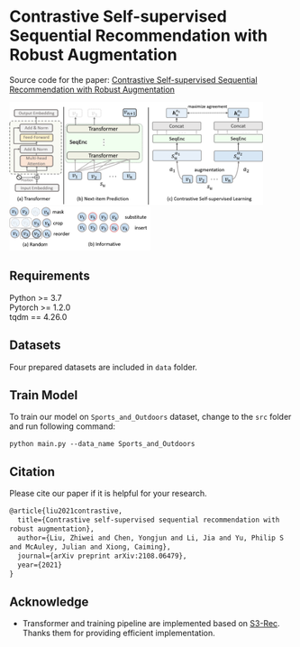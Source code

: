 # Contrastive Self-supervised Sequential Recommendation with Robust Augmentation

Source code for the paper: [Contrastive Self-supervised Sequential Recommendation with Robust Augmentation](https://arxiv.org/pdf/2108.06479.pdf)

<img src="./img/framework.png" width="450">

<img src="./img/augmentation.png" width="250">

## Requirements

Python >= 3.7  
Pytorch >= 1.2.0  
tqdm == 4.26.0

## Datasets

Four prepared datasets are included in `data` folder.

## Train Model

To train our model on `Sports_and_Outdoors` dataset, change to the `src` folder and run following command: 

```
python main.py --data_name Sports_and_Outdoors
```

## Citation

Please cite our paper if it is helpful for your research.

```
@article{liu2021contrastive,
  title={Contrastive self-supervised sequential recommendation with robust augmentation},
  author={Liu, Zhiwei and Chen, Yongjun and Li, Jia and Yu, Philip S and McAuley, Julian and Xiong, Caiming},
  journal={arXiv preprint arXiv:2108.06479},
  year={2021}
}
```

## Acknowledge
 - Transformer and training pipeline are implemented based on [S3-Rec](https://github.com/RUCAIBox/CIKM2020-S3Rec). Thanks them for providing efficient implementation.

